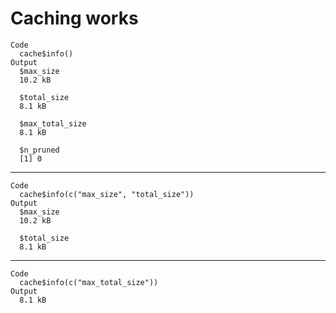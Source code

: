 # Caching works

    Code
      cache$info()
    Output
      $max_size
      10.2 kB
      
      $total_size
      8.1 kB
      
      $max_total_size
      8.1 kB
      
      $n_pruned
      [1] 0
      

---

    Code
      cache$info(c("max_size", "total_size"))
    Output
      $max_size
      10.2 kB
      
      $total_size
      8.1 kB
      

---

    Code
      cache$info(c("max_total_size"))
    Output
      8.1 kB

